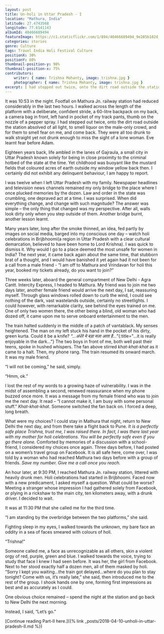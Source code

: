 ```yaml
---
layout: post
title: Un-holi in Uttar Pradesh - I
location: "Mathura, India"
latitude: 27.4743568
longitude: 77.6141143
albumId: 40466689494
featureImage: https://c1.staticflickr.com/1/894/40466689494_9e285b182d_c.jpg
categories: stories
genre: Culture
tags: Travel India Holi Festival Culture 
positionX: 30%
positionY: 80%
thumbnail-position-y: 90%
thumbnail-position-x: 75%
contributors:
    writer: { name: Trishna Mohanty, image: trishna.jpg }
    photographer: { name: Trishna Mohanty, image: trishna.jpg }
excerpt: I had stepped out twice, onto the dirt road outside the station absolved of all light, to smell liquor on the male-only crowd, and for them to smell fear on me, and come back.
---
```


It was 10:53 in the night. Footfall on Mathura Jn. railway station had reduced considerably in the last two hours. I walked across the length of the platform with a deliberate, confident stride, a 60-litre backpack on my back, a camera bag in front, left hand in pocket of my track pants, thumb on the nozzle of a pepper spray. I had stepped out twice, onto the dirt road outside the station absolved of all light, to smell liquor on the male-only crowd, and for them to smell fear on me, and come back. They were all too drunk to walk straight yet not drunk enough to miss the sight of a lone woman. Eve learnt fear before Adam.

Eighteen years back, life ambled in the lanes of Gajraula, a small city in Uttar Pradesh known solely for being in close proximity to the criminal hotbed of the state at the time. Yet childhood was buoyant like the mustard fields that coloured acres of earth outside my window yellow back then. I certainly did not exhibit any delinquent behaviour, I am happy to report. 

I was twelve when I left Uttar Pradesh with my family. Newspaper headlines and television news channels remained my only bridge to the place where I once plucked memories by the dozen. Law and order in the state was crumbling, one depraved act at a time. I was surprised. When did everything change, and change with such magnitude? The answer was simple – the only thing that changed was my perspective. After all, walls look dirty only when you step outside of them. Another bridge burnt, another lesson learnt. 

Many years later, long after the smoke thinned, an idea, fed partly by images on social media, barged into my conscious one day – watch holi celebrations in Brijbhoomi(a region in Uttar Pradesh with a clear cultural demarcation, believed to have been home to Lord Krishna). I was quick to dismiss it. Why would I go to a place deemed the most unsafe for women in India? The next year, it came back again about the same time, that stubborn brat of a thought, and I would have banished it yet again had it not been for a call from a male friend - “I am off to Mathura and Vrindavan for holi this year, booked my tickets already, do you want to join?”

Three weeks later, aboard the general compartment of New Delhi - Agra Cantt. Intercity Express, I headed to Mathura. My friend was to join me two days later, another female friend would arrive the next day, I sat, reassuring myself. Through glass windows rolled down to curb the wind, I could see nothing of the dark, vast wastelands outside, certainly no streetlights. I could however, with remarkable clarity, see behind the eyes trained on me. One of only two women there, the other being a blind, old woman who had dozed off, it came upon me to serve onboard entertainment to the men. 

The train halted suddenly in the middle of a patch of vantablack. My senses heightened. The man on my left stuck his hand in the pocket of his dirty, green kurta. Could it be a knife? _“…अंधेरे मे बड़ा मज़ा आता है…”_{:title="…it is really enjoyable in the dark…"} The two boys in front of me, both well past their teens, spoke in hushed whispers. The fan above stirred _khat-khat-khat_ as it came to a halt. Then, my phone rang. The train resumed its onward march. It was my male friend.


“I will not be coming,” he said, simply.

“Hmm, ok.”

I lost the rest of my words to a growing haze of vulnerability. I was in the midst of assembling a second, renewed reassurance when my phone buzzed once more. It was a message from my female friend who was to join me the next day. It read – “I cannot make it, I am busy with some personal stuff.” _Khat-khat-khat_. Someone switched the fan back on. I forced a deep, long breath. 

What were my choices? I could stay in Mathura that night, return to New Delhi the next day, and from there take a flight back to Pune. _It is a perfectly safe place Trishna, trust me, I was raised there. In fact, I was there last year with my mother for holi celebrations. You will be perfectly safe even if you go there alone._ Comforted by memories of a discussion with a school-friend, I considered my choices once again. Three days before, I had posted on a women’s travel group on Facebook. It is all safe here, come over, I was told by a woman who had reached Mathura two days before with a group of friends. _Save my number. Give me a call once you reach._

An hour later, at 9:30 PM, I reached Mathura Jn. railway station, littered with heavily drunk men. Holi celebrations had started in Brijbhoomi. Faced now with a new predicament, I asked myself a question. What could be worse? Meeting a stranger whose impression I had gathered solely from Facebook, or plying in a rickshaw to the main city, ten kilometers away, with a drunk driver. I decided to wait. 

It was at 11:30 PM that she called me for the third time. 

“I am standing by the overbridge between the two platforms,” she said.

Fighting sleep in my eyes, I walked towards the unknown, my bare face an oddity in a sea of faces smeared with colours of holi.  

“Trishna!” 

Someone called me, a face as unrecognizable as all others, skin a violent orgy of red, purple, green and blue. I walked towards the voice, trying to study that face I knew I had seen before. It was her, the girl from Facebook. Next to her stood exactly half a dozen men, all of them masked by holi. “Sorry I kept you waiting…the train got delayed…where do you plan to stay tonight? Come with us, it’s really late,” she said, then introduced me to the rest of the group. I shook hands one by one, forming first impressions as best and as accurately as I could. 

One obvious choice remained – spend the night at the station and go back to New Delhi the next morning. 

Instead, I said, “Let’s go.”

[Continue reading Part-II here.]({% link _posts/2018-04-10-unholi-in-uttar-pradesh-II.md %})
